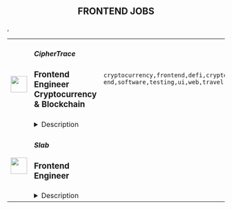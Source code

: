<div align="center"><h2>FRONTEND JOBS</h2></div><table><tr>
                <td width="100" height="100" rowspan="2">
                    <img src="https://remoteok.com/assets/img/jobs/4064013c9bfb55c047df1f1a5e4c80411671088588.peg" width="38px" height="auto">
                </td>
                <td width="300">
                    <h5>CipherTrace</h5>
                    <h3>Frontend Engineer Cryptocurrency & Blockchain</h3>
                </td>
                <td width="300">
                    <code>cryptocurrency,frontend,defi,crypto,cryptocurrencies,back-end,software,testing,ui,web,travel,javascript,api,leader,engineer</code>
                </td>
                <td width="200">
                <text>1 days ago</text>
                </td>
                <td width="100" rowspan="2">
                <a href="https://remoteOK.com/remote-jobs/remote-frontend-engineer-cryptocurrency-blockchain-ciphertrace-164406" align="right" target="_blank">Apply</a>
                </td>
            </tr>
            <tr>
                <td colspan="3">
                <details><summary>Description</summary>
                <div>CipherTrace, a Mastercard company, is a rapidly growing leader in cryptocurrency intelligence and compliance. Our team has introduced novel solutions to challenges including sanctions compliance for DeFi and the Crypto Travel Rule. Our mission is to grow the blockchain economy by making crypto safe for users and trusted by governments. CipherTrace operates on a global scale to assist banks, cryptocurrency exchanges, law enforcement agencies, regulators, VASPs, and businesses in preventing fraud, human trafficking, money laundering, and other illicit activity where cryptocurrency is involved.</div><div><br></div><div>The ideal candidate should be a passionate, self-motivated, team player with experience working in a quickly evolving environment and who has a willingness to work and learn in a collaborative organization.</div><div><br></div><div><br></div><p></p><h4>Responsibilities</h4><p></p><p></p><ul>
<li>Build the next generation cryptocurrency tools, law enforcement tools, and DeFi platforms.</li>
<li>Build middleware services to interface the UI to the Back End infrastructure.</li>
<li>Write <a href="http://angular.js/" class="postings-link" rel="noopener noreferrer nofollow">Angular.js</a> to display Bitcoin, Ethereum, and other cryptocurrencies cross-platform.</li>
<li>Debug and perform quality testing on the Blockchain cryptocurrency data user interface.</li>
<li>Design reactive API software for real-time cryptocurrency displays.</li>
<li>Write software in JavaScript to allow users to interactively investigate wallets and addresses of multiple cryptocurrencies.</li>
<li>Co-design software APIs with back-end developers to access cryptocurrency feeds.</li>
<li>Develop middleware modules to visualize cryptocurrency transactions.</li>
</ul><p></p><h4>Requirements</h4><p></p><p></p><ul>
<li>8+ years of experience building enterprise JavaScript web applications.</li>
<li>JavaScript, TypeScript, Python, styled components, and frameworks like Angular, React, <a href="http://node.js/" class="postings-link" rel="noopener noreferrer nofollow">Node.js</a>.</li>
<li>SQL/noSQL, Cassandra, PostgreSQL, MySQL, BigQuery, Elasticsearch, GraphQL.</li>
<li>Restful APIs, Kafka, and microservices.</li>
<li>Data visualization app development and concepts.</li>
<li>Blockchain technologies, DeFi, law enforcement software, or cryptocurrencies.</li>
</ul><p></p><h4>Nice to Have</h4><p></p><p></p><ul>
<li>Experience with data visualization libraries like <a href="http://d3.js/" class="postings-link" rel="noopener noreferrer nofollow">D3.js</a>.</li>
<li>Strong communication skills (both spoken and written).</li>
</ul><div><br></div><div><br></div><div><b style="font-size:18px;">Perks & Benefits</b></div><div>We offer a comprehensive benefits package including competitive salaries, bonuses, medical, dental, and vision - which cover domestic partners as well - plus life and disability coverage, 20 vacation days, and a 401K matching plan.</div><br/><br/>Please mention the word **MESMERIZES** and tag RNTguNjAuMTU1LjE2NA== when applying to show you read the job post completely (#RNTguNjAuMTU1LjE2NA==). This is a beta feature to avoid spam applicants. Companies can search these words to find applicants that read this and see they're human.
                </details>
                </td>
            </tr>,<tr>
                <td width="100" height="100" rowspan="2">
                    <img src="https://pbs.twimg.com/profile_images/1445184469132926979/udMW3mSs_400x400.jpg" width="38px" height="auto">
                </td>
                <td width="300">
                    <h5>Slab</h5>
                    <h3>Frontend Engineer</h3>
                </td>
                <td width="300">
                    <code></code>
                </td>
                <td width="200">
                <text>0 days ago</text>
                </td>
                <td width="100" rowspan="2">
                <a href="https://jobs.lever.co/slab/287fe35f-9e9d-4d5a-a2d5-d1d7fc67c347" align="right" target="_blank">Apply</a>
                </td>
            </tr>
            <tr>
                <td colspan="3">
                <details><summary>Description</summary>
                <div class="section page-centered"><div><b style="font-size: 18px">About: </b></div><div><br></div><div>At&nbsp;<a href="https://slab.com/" class="postings-link">Slab</a>, we believe that knowledge is the foundation of any organization's success. When a team's collective knowledge is accessible, that team's potential is limitless. That's why we're making the workplace a source of learning and purpose through knowledge-sharing. Our product helps teams easily create, organize, and discover knowledge across the entire company, from non-technical to tech-savvy. Thousands of customers rely on Slab across their entire workforces, including Asana, Benchling, and Fivetran.</div><div><br></div><div>As a small product-focused company, you'll join a team of experienced engineers, working on shipping features that delight users, fixing issues that get in their way while keeping our codebase, infrastructure, and tooling modern and well-maintained. We are globally distributed, with processes that minimize meetings and overhead, letting makers build on the maker's schedule.</div></div><div class="section page-centered"><div><h3>Technologies we use</h3><ul class="posting-requirements plain-list"><ul><li>React + TypeScript + Sass</li><li>GraphQL + Apollo + Absinthe</li><li>Elixir + Phoenix</li><li>Postgres + Redis</li><li>Docker + Kubernetes</li><li>Google Cloud Platform </li></ul></ul></div></div><div class="section page-centered"><div><h3>Sound like you? </h3><ul class="posting-requirements plain-list"><ul><li>You have a strong technical background, with experience solving complex engineering challenges</li><li>You love delighting users with great product experiences and resolving issues that get in their way</li><li>You're curious to learn and demonstrate the ability to do so very quickly</li><li>You communicate with clearly and concisely, whether with teammates or users</li><li>You are self-motivated and possess a strong work ethic</li><li>You are passionate about knowledge-sharing and identify with Slab's mission and values</li></ul></ul></div></div><div class="section page-centered"><div><h3>What we value:</h3><ul class="posting-requirements plain-list"><ul><li><b>Stay lean</b>&nbsp;- We strive for the greatest possible impact with the fewest number of employees. We empower our teammates with the most leveraged tools and efficient processes.</li><li><b>Default to open</b>&nbsp;- We encourage and nurture open exchanges of knowledge and ideas — while acting with respect and regard for each other.</li><li><b>Think rigorously</b>&nbsp;- We act and execute after careful thought and examination of known information, while acknowledging the risks we accept in its absence.</li><li><b>Say no</b>&nbsp;- We aim to deliver exceptionally high value in a small set of focus areas. We willingly abstain from good ideas to give only the most promising paths the attention they deserve.</li><li><b>The best prevails</b>&nbsp;- Whether an idea or an individual, the best will rise to the top at Slab. Ideas we pursue can come from anywhere, and individuals gain responsibilities due to outperformance.</li><li><b>Global optimization</b>&nbsp;- We believe that our mission — to make the workplace a source of learning and purpose — is the ultimate priority, above any single project, team, or individual.</li></ul></ul></div></div><div class="section page-centered"><div><h3>Benefits:</h3><ul class="posting-requirements plain-list"><ul><li>Full health insurance (USA) or stipend (International)</li><li>Wellness &amp; remote work stipends</li><li>$5k workspace setup, renewed biannually</li><li>7-year options exercise window</li></ul></ul></div></div><!--[2022-11-28] [GOLD-2535] Remove payTransparencyV1 when feature flag is fully removed--><div class="section page-centered"><div><i>Slab is an equal opportunity employer. We welcome people of diverse backgrounds, experiences, and perspectives.</i></div></div><div class="section page-centered last-section-apply" data-qa="btn-apply-bottom"><a class="postings-btn template-btn-submit hex-color" href="https://jobs.lever.co/slab/287fe35f-9e9d-4d5a-a2d5-d1d7fc67c347/apply">Apply for this job</a></div>
                </details>
                </td>
            </tr></table>